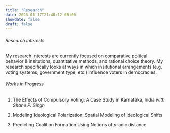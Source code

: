 ```yaml
---
title: "Research"
date: 2023-01-17T21:40:12-05:00
showdate: false
draft: false
---
```



###### Research Interests

My research interests are currently focused on comparative poltical behavior & insitutions, quantitative methods, and rational choice theory. My research specifically looks at ways in which insitutional arrangements (e.g. voting systems, government type, etc.) influence voters in democracies.

###### Works in Progress

1. The Effects of Compulsory Voting: A Case Study in Karnataka, India _with Shane P. Singh_

2. Modeling Ideological Polarization: Spatial Modeling of Ideological Shifts

3. Predicting Coalition Formation Using Notions of _p_-adic distance